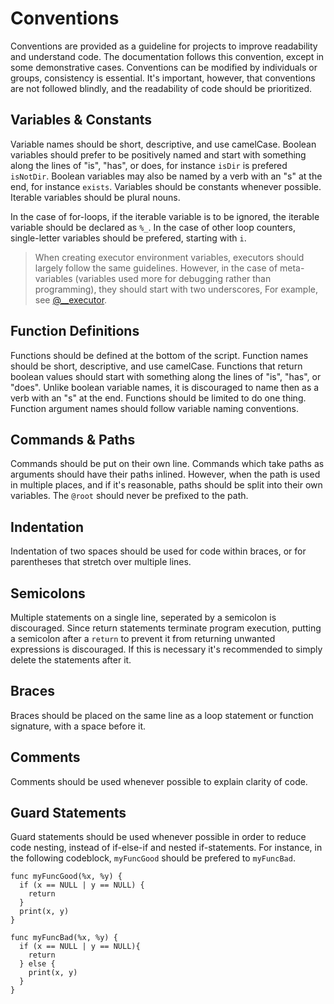 # Conventions

Conventions are provided as a guideline for projects to improve readability and understand code. The documentation follows this convention, except in some demonstrative cases. Conventions can be modified by individuals or groups, consistency is essential. It's important, however, that conventions are not followed blindly, and the readability of code should be prioritized.

## Variables & Constants

Variable names should be short, descriptive, and use camelCase. Boolean variables should prefer to be positively named and start with something along the lines of "is", "has", or does, for instance `isDir` is prefered `isNotDir`. Boolean variables may also be named by a verb with an "s" at the end, for instance `exists`. Variables should be constants whenever possible. Iterable variables should be plural nouns.

In the case of for-loops, if the iterable variable is to be ignored, the iterable variable should be declared as `%_`. In the case of other loop counters, single-letter variables should be prefered, starting with `i`.

> When creating executor environment variables, executors should largely follow the same guidelines. However, in the case of meta-variables (variables used more for debugging rather than programming), they should start with two underscores, For example, see [@__executor](/variables#__executor-gt-string).

## Function Definitions

Functions should be defined at the bottom of the script. Function names should be short, descriptive, and use camelCase. Functions that return boolean values should start with something along the lines of "is", "has", or "does". Unlike boolean variable names, it is discouraged to name then as a verb with an "s" at the end. Functions should be limited to do one thing. Function argument names should follow variable naming conventions.

## Commands & Paths

Commands should be put on their own line. Commands which take paths as arguments should have their paths inlined. However, when the path is used in multiple places, and if it's reasonable, paths should be split into their own variables. The `@root` should never be prefixed to the path.

## Indentation

Indentation of two spaces should be used for code within braces, or for parentheses that stretch over multiple lines.

## Semicolons

Multiple statements on a single line, seperated by a semicolon is discouraged. Since return statements terminate program execution, putting a semicolon after a `return` to prevent it from returning unwanted expressions is discouraged. If this is necessary it's recommended to simply delete the statements after it.

## Braces

Braces should be placed on the same line as a loop statement or function signature, with a space before it.

## Comments

Comments should be used whenever possible to explain clarity of code.

## Guard Statements

Guard statements should be used whenever possible in order to reduce code nesting, instead of if-else-if and nested if-statements. For instance, in the following codeblock, `myFuncGood` should be prefered to `myFuncBad`. 

```ska
func myFuncGood(%x, %y) {
  if (x == NULL | y == NULL) {
    return
  } 
  print(x, y)
}

func myFuncBad(%x, %y) {
  if (x == NULL | y == NULL){
    return
  } else {
    print(x, y)
  }
}
```